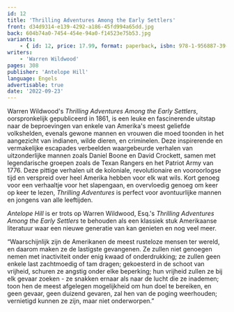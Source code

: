 ```yaml
---
id: 12
title: 'Thrilling Adventures Among the Early Settlers'
front: d34d9314-e139-4292-a186-45fd994a65dd.jpg
back: 604b74a0-7454-454e-94a0-f14523e75b53.jpg
variants:
    - { id: 12, price: 17.99, format: paperback, isbn: 978-1-956887-39-6 }
writers:
    - 'Warren Wildwood'
pages: 308
publisher: 'Antelope Hill'
language: Engels
advertisable: true
date: '2022-09-23'
---
```


Warren Wildwood's *Thrilling Adventures Among the Early Settlers*, oorspronkelijk gepubliceerd in 1861, is een leuke en fascinerende uitstap naar de beproevingen van enkele van Amerika's meest geliefde volkshelden, evenals gewone mannen en vrouwen die moed toonden in het aangezicht van indianen, wilde dieren, en criminelen. Deze inspirerende en vermakelijke escapades verbeelden waargebeurde verhalen van uitzonderlijke mannen zoals Daniel Boone en David Crockett, samen met legendarische groepen zoals de Texan Rangers en het Patriot Army van 1776. Deze pittige verhalen uit de koloniale, revolutionaire en vooroorlogse tijd en verspreid over heel Amerika hebben voor elk wat wils. Kort genoeg voor een verhaaltje voor het slapengaan, en overvloedig genoeg om keer op keer te lezen, *Thrilling Adventures* is perfect voor avontuurlijke mannen en jongens van alle leeftijden.
 
*Antelope Hill* is er trots op Warren Wildwood, Esq.'s *Thrilling Adventures Among the Early Settlers* te behouden als een klassiek stuk Amerikaanse literatuur waar een nieuwe generatie van kan genieten en nog veel meer.
 
“Waarschijnlijk zijn de Amerikanen de meest rusteloze mensen ter wereld, en daarom maken ze de lastigste gevangenen. Ze zullen niet genoegen nemen met inactiviteit onder enig kwaad of onderdrukking; ze zullen geen enkele last zachtmoedig of tam dragen; gekoesterd in de schoot van vrijheid, schuren ze angstig onder elke beperking; hun vrijheid zullen ze bij elk gevaar zoeken - ze snakken ernaar als naar de lucht die ze inademen; toon hen de meest afgelegen mogelijkheid om hun doel te bereiken, en geen gevaar, geen duizend gevaren, zal hen van de poging weerhouden; vernietigd kunnen ze zijn, maar niet onderworpen.”
